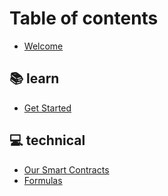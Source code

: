 # Table of contents

* [Welcome](README.md)

## 📚 learn

* [Get Started](learn/get-started.md)

## 💻 technical

* [Our Smart Contracts](technical/our-smart-contracts.md)
* [Formulas](technical/formulas.md)
